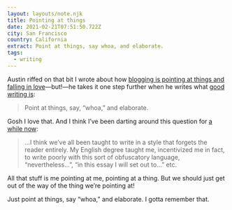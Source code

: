 ```yaml
---
layout: layouts/note.njk
title: Pointing at things
date: 2021-02-21T07:51:50.722Z
city: San Francisco
country: California
extract: Point at things, say whoa, and elaborate.
tags:
  - writing
---
```


Austin riffed on that bit I wrote about how [blogging is pointing at things and falling in love](https://buttondown.email/robinrendle/archive/8907d5a1-bc42-4a51-a1fb-19e0af6f40ec)—but!—he takes it one step further when he writes what [good writing is](https://austinkleon.com/2021/02/16/pointing-at-things/):

> Point at things, say, “whoa,” and elaborate.

Gosh I love that. And I think I’ve been darting around this question for [a while now](https://www.robinrendle.com/notes/indeterminacy):

> ...I think we’ve all been taught to write in a style that forgets the reader entirely. My English degree taught me, incentivized me in fact, to write poorly with this sort of obfuscatory language, “nevertheless...”, “in this essay I will set out to...” etc.

All that stuff is me pointing at me, pointing at a thing. But we should just get out of the way of the thing we’re pointing at!

Just point at things, say “whoa,” and elaborate. I gotta remember that.

